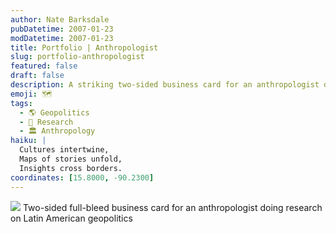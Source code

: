 ```yaml
---
author: Nate Barksdale
pubDatetime: 2007-01-23
modDatetime: 2007-01-23
title: Portfolio | Anthropologist
slug: portfolio-anthropologist
featured: false
draft: false
description: A striking two-sided business card for an anthropologist delving into Latin American geopolitics.
emoji: 🗺️
tags:
  - 🌎 Geopolitics
  - 📖 Research
  - 🏛️ Anthropology
haiku: |
  Cultures intertwine,  
  Maps of stories unfold,  
  Insights cross borders.
coordinates: [15.8000, -90.2300]
---
```


![](https://www.natebarksdale.com/wp-content/uploads/portfolio/christine_card_530.jpg) Two-sided full-bleed business card for an anthropologist doing research on Latin American geopolitics
